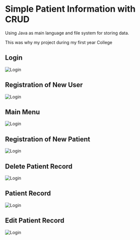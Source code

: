 <h1>Simple Patient Information with CRUD</h1>
<p>Using Java as main language and file system for storing data.</p>
<p>This was why my project during my first year College</p>
<h2>Login</h2>
<p><img src="https://user-images.githubusercontent.com/79371033/158022501-e2430109-0be4-49c0-a93c-8e74d7fc88f0.png" alt="Login"/></p>
<h2>Registration of New User</h2>
<p><img src="https://user-images.githubusercontent.com/79371033/158022504-722e8239-eee4-45d8-a7cc-10c1acc99927.png" alt="Login"/></p>
<h2>Main Menu</h2>
<p><img src="https://user-images.githubusercontent.com/79371033/158022506-cf6a88f4-1a25-43f2-a4bb-d1b33c7d0a29.png" alt="Login"/></p>
<h2>Registration of New Patient</h2>
<p><img src="https://user-images.githubusercontent.com/79371033/158022507-3479379d-bc5b-4123-9d10-f8288f0d8fa7.png" alt="Login"/></p>
<h2>Delete Patient Record</h2>
<p><img src="https://user-images.githubusercontent.com/79371033/158022509-f97d0eb1-8529-4027-b695-4a5652552a1a.png" alt="Login"/></p>
<h2>Patient Record</h2>
<p><img src="https://user-images.githubusercontent.com/79371033/158022513-53c0fc1b-857e-4b0e-9e5f-374fbfaa75ef.png" alt="Login"/></p>
<h2>Edit Patient Record</h2>
<p><img src="https://user-images.githubusercontent.com/79371033/158022511-dddf6d5d-ab65-4e71-8f9c-1e2a7709297d.png" alt="Login"/></p>
